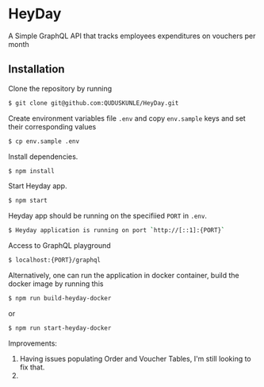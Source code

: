 # HeyDay
A Simple GraphQL API that tracks employees expenditures on vouchers per month

## Installation
Clone the repository by running 
  ```sh
  $ git clone git@github.com:QUDUSKUNLE/HeyDay.git
  ```
Create environment variables file `.env` and copy `env.sample` keys and set their corresponding values
  ```sh
  $ cp env.sample .env
  ```

Install dependencies.
```sh
$ npm install
```

Start Heyday app.
```sh
$ npm start
```

Heyday app should be running on the specifiied `PORT` in `.env`.
```sh
$ Heyday application is running on port `http://[::1]:{PORT}`
```

Access to GraphQL playground
```sh
$ localhost:{PORT}/graphql
```

Alternatively, one can run the application in docker container, build the docker image by running this
```sh
$ npm run build-heyday-docker
```
or
```sh
$ npm run start-heyday-docker
```

Improvements:
  1. Having issues populating Order and Voucher Tables, I'm still looking to fix that.
  2. 

  
